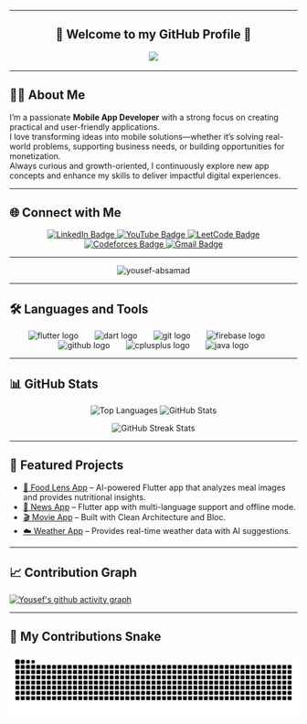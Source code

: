 <hr>
<h2 align="center">👋 Welcome to my GitHub Profile 👋</h2>

<p align="center">
  <a href="https://github.com/DenverCoder1/readme-typing-svg">
    <img src="https://readme-typing-svg.herokuapp.com?font=Time+New+Roman&size=25&center=true&vCenter=true&width=700&height=100&lines=Hello,+I'm+Yousef+Abdel+Samad;Fresh+Computer+Science+Graduate;Flutter+Developer;Always+Learning+and+Improving&color=00BFFF&color2=1E90FF&color3=00FFFF&color4=7DF9FF">
  </a>
</p>

<hr>

## 👨‍💻 About Me
I’m a passionate **Mobile App Developer** with a strong focus on creating practical and user-friendly applications.  
I love transforming ideas into mobile solutions—whether it’s solving real-world problems, supporting business needs, or building opportunities for monetization.  
Always curious and growth-oriented, I continuously explore new app concepts and enhance my skills to deliver impactful digital experiences.

---

## 🌐 Connect with Me
<p align="center">
  <a href="https://www.linkedin.com/in/yousef-absamad/" target="_blank">
    <img src="https://img.shields.io/badge/LinkedIn-0077B5?style=for-the-badge&logo=linkedin&logoColor=white" alt="LinkedIn Badge"/>
  </a>
  <a href="https://www.youtube.com/@YousefAbsamad" target="_blank">
    <img src="https://img.shields.io/badge/YouTube-FF0000?style=for-the-badge&logo=youtube&logoColor=white" alt="YouTube Badge"/>
  </a>
  <a href="https://leetcode.com/u/yousef-absamad/" target="_blank">
    <img src="https://img.shields.io/badge/LeetCode-FFA116?style=for-the-badge&logo=leetcode&logoColor=white" alt="LeetCode Badge"/>
  </a>
  <a href="https://codeforces.com/profile/3bd_elsamad" target="_blank">
    <img src="https://img.shields.io/badge/Codeforces-1F8ACB?style=for-the-badge&logo=codeforces&logoColor=white" alt="Codeforces Badge"/>
  </a>
  <a href="mailto:yousef.absamad@gmail.com" target="_blank">
    <img src="https://img.shields.io/badge/Gmail-D14836?style=for-the-badge&logo=gmail&logoColor=white" alt="Gmail Badge"/>
  </a>
</p>

---

<p align="center">
  <img src="https://komarev.com/ghpvc/?username=yousef-absamad&label=Profile%20views&color=0e75b6&style=flat" alt="yousef-absamad" height="30"/>
</p>

---

## 🛠 Languages and Tools
<p align="center">
  <img src="https://cdn.jsdelivr.net/gh/devicons/devicon/icons/flutter/flutter-original.svg" height="50" alt="flutter logo" />
  <img width="20"/>
  <img src="https://cdn.jsdelivr.net/gh/devicons/devicon/icons/dart/dart-original.svg" height="50" alt="dart logo" />
  <img width="20"/>
  <img src="https://cdn.jsdelivr.net/gh/devicons/devicon/icons/git/git-original.svg" height="50" alt="git logo" />
  <img width="20"/>
  <img src="https://cdn.jsdelivr.net/gh/devicons/devicon/icons/firebase/firebase-plain-wordmark.svg" height="50" alt="firebase logo" />
  <img width="20"/>
  <img src="https://cdn.jsdelivr.net/gh/devicons/devicon/icons/github/github-original.svg" height="50" alt="github logo" />
  <img width="20"/>
  <img src="https://cdn.jsdelivr.net/gh/devicons/devicon/icons/cplusplus/cplusplus-original.svg" height="50" alt="cplusplus logo" />
  <img width="20"/>
  <img src="https://cdn.jsdelivr.net/gh/devicons/devicon/icons/java/java-original.svg" height="50" alt="java logo" />
</p>

---

## 📊 GitHub Stats
<p align="center">
  <img src="https://github-readme-stats.vercel.app/api/top-langs?username=yousef-absamad&show_icons=true&locale=en&layout=compact" height="150" alt="Top Languages" />
  <img src="https://github-readme-stats.vercel.app/api?username=yousef-absamad&show_icons=true&locale=en" height="150" alt="GitHub Stats" />
</p>

<p align="center">
  <img src="https://streak-stats.demolab.com?user=yousef-absamad&theme=default" height="150" alt="GitHub Streak Stats" />
</p>

---

## 🚀 Featured Projects
- [📱 Food Lens App](https://github.com/yousef-absamad/Food_Lens) – AI-powered Flutter app that analyzes meal images and provides nutritional insights.
- [📰 News App](https://github.com/yousef-absamad/News-App) – Flutter app with multi-language support and offline mode.
- [🎬 Movie App](https://github.com/yousef-absamad/Flutter_Movies_App) – Built with Clean Architecture and Bloc.
- [☁️ Weather App](https://github.com/yousef-absamad/Flutter_Weather_App) – Provides real-time weather data with AI suggestions.

---

## 📈 Contribution Graph
[![Yousef's github activity graph](https://github-readme-activity-graph.vercel.app/graph?username=yousef-absamad&theme=react-dark&height=200)](https://github.com/ashutosh00710/github-readme-activity-graph)

---

<h2 align="left">🐍 My Contributions Snake</h2>
<p align="center">
  <img src="https://raw.githubusercontent.com/yousef-absamad/yousef-absamad/output/dist/snake.svg" alt="Snake animation" />
</p>
